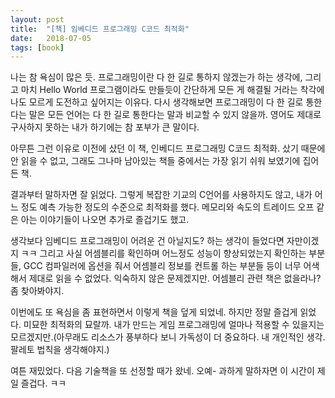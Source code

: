 ```yaml
---
layout: post
title:  "[책] 임베디드 프로그래밍 C코드 최적화"
date:   2018-07-05
tags: [book]
---
```


  나는 참 욕심이 많은 듯. 프로그래밍이란 다 한 길로 통하지 않겠는가 하는 생각에, 그리고 마치 Hello World 프로그램이라도 만들듯이 간단하게 모든 게 해결될 거라는 착각에 나도 모르게 도전하고 싶어지는 이유다. 다시 생각해보면 프로그래밍이 다 한 길로 통한다는 말은 모든 언어는 다 한 길로 통한다는 말과 비교할 수 있지 않을까. 영어도 제대로 구사하지 못하는 내가 하기에는 참 포부가 큰 말이다.

  아무튼 그런 이유로 이전에 샀던 이 책, 인베디드 프로그래밍 C코드 최적화. 샀기 때문에 안 읽을 수 없고, 그래도 그나마 남아있는 책들 중에서는 가장 읽기 쉬워 보였기에 집어든 책.

  결과부터 말하자면 잘 읽었다. 그렇게 복잡한 기교의 C언어를 사용하지도 않고, 내가 어느 정도 예측 가능한 정도의 수준으로 최적화를 했다. 메모리와 속도의 트레이드 오프 같은 아는 이야기들이 나오면 추가로 즐겁기도 했고.

  생각보다 임베디드 프로그래밍이 어려운 건 아닐지도? 하는 생각이 들었다면 자만이겠지 ㅋㅋ 그리고 사실 어셈블리를 확인하며 어느정도 성능이 향상되었는지 확인하는 부분들, GCC 컴파일러에 옵션을 줘서 어셈블리 정보를 컨트롤 하는 부분들 등이 너무 어색해서 제대로 읽을 수 없었다. 익숙하지 않은 문제겠지만. 어셈블리 관련 책은 없을라나? 좀 찾아봐야지.

  이번에도 또 욕심을 좀 표현하면서 이렇게 책을 덮게 되었네. 하지만 정말 즐겁게 읽었다. 미묘한 최적화의 묘랄까. 내가 만드는 게임 프로그래밍에 얼마나 적용할 수 있을지는 모르겠지만.(아무래도 리소스가 풍부하다 보니 가독성이 더 중요하다. 내 개인적인 생각. 팔레토 법칙을 생각해야지.)

  여튼 재밌었다. 다음 기술책을 또 선정할 때가 왔네. 오예- 과하게 말하자면 이 시간이 제일 즐겁다. ㅋㅋ